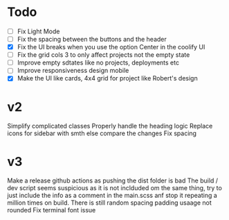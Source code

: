 # Todo

- [ ] Fix Light Mode
- [ ] Fix the spacing between the buttons and the header
- [x] Fix the UI breaks when you use the option Center in the coolify UI
- [ ] Fix the grid cols 3 to only affect projects not the empty state
- [ ] Improve empty sdtates like no projects, deployments etc
- [ ] Improve responsiveness design mobile
- [x] Make the UI like cards, 4x4 grid for project like Robert's design

# v2

Simplify complicated classes
Properly handle the heading logic
Replace icons for sidebar with smth else
compare the changes
Fix spacing

# v3

Make a release github actions as pushing the dist folder is bad
The build / dev script seems suspicious as it is not inclduded om the same thing, try to just include the info as a comment in the main.scss anf stop it repeating a million times on build.
There is still random spacing padding usaage not rounded
Fix terminal font issue